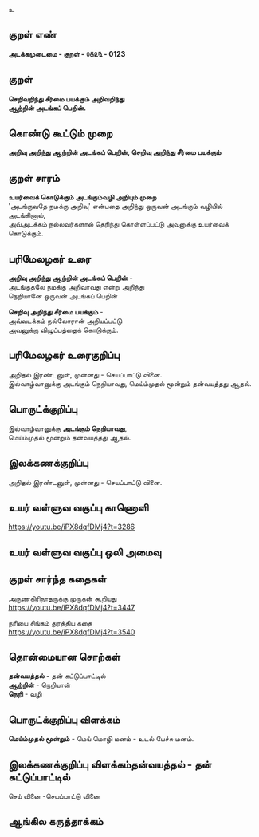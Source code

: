 உ

## குறள் எண் 

**அடக்கமுடைமை - குறள் - ௦௧௨௩  - 0123**  

## குறள் 

**செறிவறிந்து சீர்மை பயக்கும் அறிவறிந்து  
ஆற்றின் அடங்கப் பெறின்.** 

## கொண்டு கூட்டும் முறை

**அறிவு அறிந்து ஆற்றின் அடங்கப் பெறின், செறிவு அறிந்து சீர்மை பயக்கும்**  

## குறள் சாரம் 

**உயர்வைக் கொடுக்கும் அடங்கும்வழி அறியும் முறை**  
'அடங்குவதே நமக்கு அறிவு' என்பதை அறிந்து ஒருவன் அடங்கும் வழியில் அடங்கினால்,  
அவ்அடக்கம் நல்லவர்களால் தெரிந்து கொள்ளப்பட்டு அவனுக்கு உயர்வைக் கொடுக்கும்.  

## பரிமேலழகர் உரை

**அறிவு அறிந்து ஆற்றின் அடங்கப் பெறின்** -  
அடங்குதலே நமக்கு அறிவாவது என்று அறிந்து  
நெறியானே ஒருவன் அடங்கப் பெறின்  

**செறிவு அறிந்து சீர்மை பயக்கும்** -  
அவ்வடக்கம் நல்லோரான் அறியப்பட்டு  
அவனுக்கு விழுப்பத்தைக் கொடுக்கும்.   

## பரிமேலழகர் உரைகுறிப்பு   

அறிதல் இரண்டனுள், முன்னது - செயப்பாட்டு வினை.  
இல்வாழ்வானுக்கு அடங்கும் நெறியாவது, மெய்ம்முதல் மூன்றும் தன்வயத்தது ஆதல்.    


## பொருட்க்குறிப்பு 

இல்வாழ்வானுக்கு **அடங்கும் நெறியாவது**,  
மெய்ம்முதல் மூன்றும் தன்வயத்தது ஆதல்.  

## இலக்கணக்குறிப்பு  

அறிதல் இரண்டனுள், முன்னது - செயப்பாட்டு வினை.   

## உயர் வள்ளுவ வகுப்பு காணொளி

https://youtu.be/iPX8dqfDMj4?t=3286

## உயர் வள்ளுவ வகுப்பு ஒலி அமைவு 

 
## குறள் சார்ந்த கதைகள் 

அருணகிரிநாதருக்கு முருகன் கூறியது   
https://youtu.be/iPX8dqfDMj4?t=3447  

நரியை சிங்கம் துரத்திய கதை  
https://youtu.be/iPX8dqfDMj4?t=3540

## தொன்மையான சொற்கள்

**தன்வயத்தல்** - தன் கட்டுப்பாட்டில்     
**ஆற்றின்** - நெறியான்  
**நெறி** - வழி  

## பொருட்க்குறிப்பு விளக்கம்

**மெய்ம்முதல் மூன்றும்**  -  மெய் மொழி மனம் - உடல் பேச்சு மனம். 

## இலக்கணக்குறிப்பு விளக்கம்**தன்வயத்தல்** - தன் கட்டுப்பாட்டில்

செய் வினை -செயப்பாட்டு வினை

## ஆங்கில கருத்தாக்கம் 


